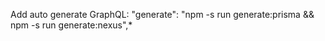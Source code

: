 Add auto generate GraphQL: "generate": "npm -s run generate:prisma && npm -s run generate:nexus",\*
